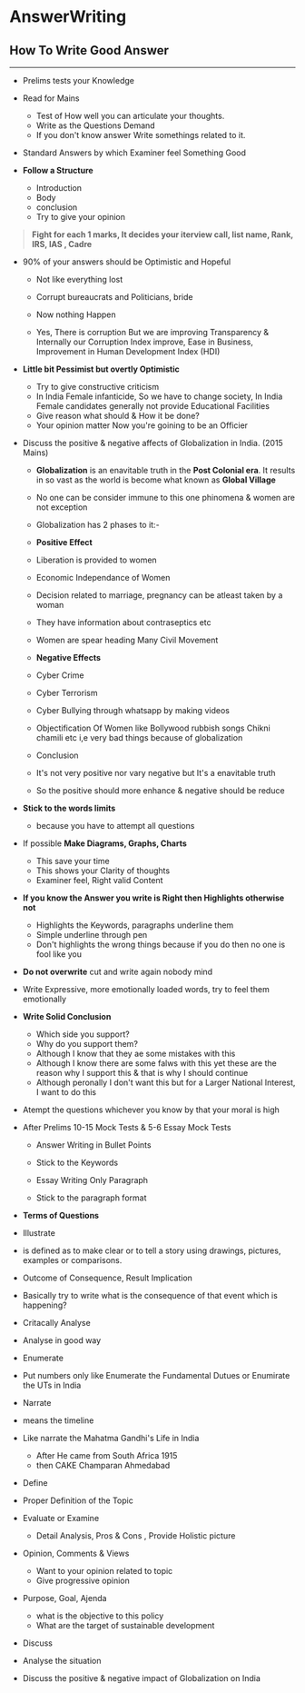 # AnswerWriting

## How To Write Good Answer
***

- Prelims tests your Knowledge
- Read for Mains
  - Test of How well you can articulate your thoughts.
  - Write as the Questions Demand
  - If you don't know answer Write somethings related to it.
  
- Standard Answers by which Examiner feel Something Good

- **Follow a Structure**
  - Introduction
  - Body
  - conclusion
   - Try to give your opinion

> **Fight for each 1 marks, It decides your iterview call, list name, Rank, IRS, IAS , Cadre**

- 90% of your answers should be Optimistic and Hopeful
  - Not like everything lost
  - Corrupt bureaucrats and Politicians, bride 
  - Now nothing Happen
  
  - Yes, There is corruption But we are improving Transparency & Internally our Corruption Index improve, Ease in Business, Improvement in Human Development Index (HDI)

- **Little bit Pessimist but overtly Optimistic**
  - Try to give constructive criticism
  - In India Female infanticide, So we have to change society, In India Female candidates generally not provide Educational Facilities
  - Give reason what should & How it be done?
  - Your opinion matter Now you're goining to be an Officier
  

- Discuss the positive & negative affects of Globalization in India. (2015 Mains)
  - **Globalization** is an enavitable truth in the **Post Colonial era**. It results in so vast as the world is become what known as **Global Village**
  - No one can be consider immune to this one phinomena & women are not exception
  - Globalization has 2 phases to it:-
   - **Positive Effect**
    - Liberation is provided to women
    - Economic Independance of Women
    - Decision related to marriage, pregnancy can be atleast taken by a woman
    - They have information about contraseptics etc
    - Women are spear heading Many Civil Movement
   - **Negative Effects**
    - Cyber Crime
    - Cyber Terrorism
    - Cyber Bullying through whatsapp by making videos
    - Objectification Of Women like Bollywood rubbish songs Chikni chamili etc i,e very bad things because of globalization
    
   - Conclusion
    - It's not very positive nor vary negative but It's a enavitable truth
    - So the positive should more enhance & negative should be reduce

- **Stick to the words limits**
  - because you have to attempt all questions

- If possible **Make Diagrams, Graphs, Charts**
   - This save your time
   - This shows your Clarity of thoughts
   - Examiner feel, Right valid Content

- **If you know the Answer you write is Right then Highlights otherwise not**  
  - Highlights the Keywords, paragraphs underline them
  - Simple underline through pen
  - Don't highlights the wrong things because if you do then no one is fool like you

- **Do not overwrite** cut and write again nobody mind

- Write Expressive, more emotionally loaded words, try to feel them emotionally

- **Write Solid Conclusion**
  - Which side you support?
  - Why do you support them?
  - Although I know that they ae some mistakes with this 
  - Although I know there are some falws with this yet these are the reason why I support this & that is why I should continue
  - Although peronally I don't want this but for a Larger National Interest, I want to do this

- Atempt the questions whichever you know by that your moral is high
 
 
- After Prelims 10-15 Mock Tests & 5-6 Essay Mock Tests
  - Answer Writing in Bullet Points
  - Stick to the Keywords
  
  - Essay Writing Only Paragraph
  - Stick to the paragraph format
  

- **Terms of Questions**
 - Illustrate
  - is defined as to make clear or to tell a story using drawings, pictures, examples or comparisons. 

 - Outcome of Consequence, Result Implication
  - Basically try to write  what is the consequence of that event which is happening?

 - Critacally Analyse
  - Analyse in good way

 - Enumerate
  - Put numbers only like Enumerate the Fundamental Dutues or Enumirate the UTs in India

 - Narrate
  - means the timeline
  - Like narrate the Mahatma Gandhi's Life in India
    - After He came from South Africa 1915
    - then CAKE Champaran Ahmedabad 

 - Define
  - Proper Definition of the Topic
  
 - Evaluate or Examine
    - Detail Analysis, Pros & Cons , Provide Holistic picture

 - Opinion, Comments & Views
   - Want to your opinion related to topic
   - Give progressive opinion

 - Purpose, Goal, Ajenda
   - what is the objective to this policy
   - What are the target of sustainable development

 - Discuss
  - Analyse the situation
  - Discuss the positive & negative impact of Globalization on India

 
